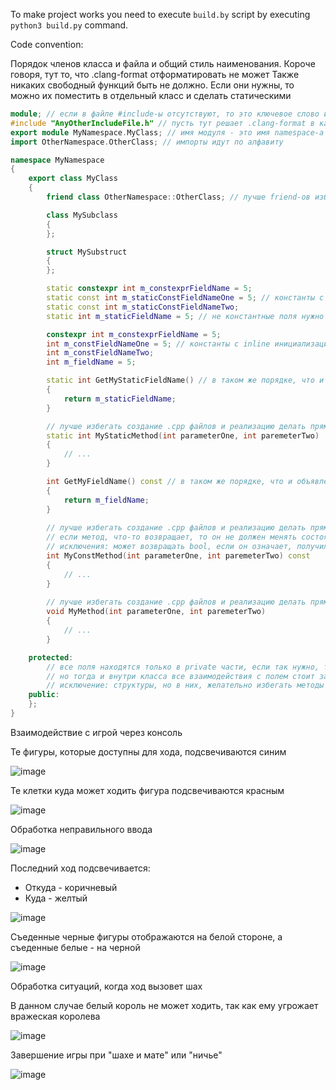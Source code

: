 To make project works you need to execute `build.by` script by executing `python3 build.py` command.

Code convention:

Порядок членов класса и файла и общий стиль наименования. Короче говоря, тут то, что .clang-format отформатировать не может
Также никаких свободный функций быть не должно. Если они нужны, то можно их поместить в отдельный класс и сделать статическими 
```cpp
module; // если в файле #include-ы отсутствуют, то это ключевое слово использовать не надо
#include "AnyOtherIncludeFile.h" // пусть тут решает .clang-format в какой последовательности они будут
export module MyNamespace.MyClass; // имя модуля - это имя namespace-а и класса
import OtherNamespace.OtherClass; // импорты идут по алфавиту

namespace MyNamespace
{
    export class MyClass
    {
        friend class OtherNamespace::OtherClass; // лучше friend-ов избегать

        class MySubclass
        {
        };

        struct MySubstruct
        {
        };

        static constexpr int m_constexprFieldName = 5;
        static const int m_staticConstFieldNameOne = 5; // константы с inline инициализацией идут раньше
        static const int m_staticConstFieldNameTwo;
        static int m_staticFieldName = 5; // не константные поля нужно инициализировать, если это не делается по умолчанию

        constexpr int m_constexprFieldName = 5;
        int m_constFieldNameOne = 5; // константы с inline инициализацией идут раньше
        int m_constFieldNameTwo;
        int m_fieldName = 5;

        static int GetMyStaticFieldName() // в таком же порядке, что и объявления самих полей
        {
            return m_staticFieldName;
        }

        // лучше избегать создание .cpp файлов и реализацию делать прямо в модуле
        static int MyStaticMethod(int parameterOne, int paremeterTwo)
        {
            // ...
        }

        int GetMyFieldName() const // в таком же порядке, что и объявления самих полей
        {
            return m_fieldName;
        }
    
        // лучше избегать создание .cpp файлов и реализацию делать прямо в модуле
        // если метод, что-то возвращает, то он не должен менять состояние класса
        // исключения: может возвращать bool, если он означает, получилось ли изменить состояние класса или нет и название метода должно начинатся на Try
        int MyConstMethod(int parameterOne, int paremeterTwo) const
        {
            // ...
        }
    
        // лучше избегать создание .cpp файлов и реализацию делать прямо в модуле
        void MyMethod(int parameterOne, int paremeterTwo)
        {
            // ...
        }

    protected:
        // все поля находятся только в private части, если так нужно, то допускается делать GetMyField и SetMyField - методы,
        // но тогда и внутри класса все взаимодействия с полем стоит заменить на взаимодействие через методы
        // исключение: структуры, но в них, желательно избегать методы вообще, но не обязательно
    public:
    };
}
```

Взаимодействие с игрой через консоль

Те фигуры, которые доступны для хода, подсвечиваются синим

![image](https://github.com/Jamy-Konstantinopol/chess/assets/119047289/c4f36a54-2d21-4238-a56f-6db9d9e1ec24)

Те клетки куда может ходить фигура подсвечиваются красным

![image](https://github.com/Jamy-Konstantinopol/chess/assets/119047289/e26c4b1b-56c5-49fb-bd92-f4ef8569d7d3)

Обработка неправильного ввода

![image](https://github.com/Jamy-Konstantinopol/chess/assets/119047289/892a5743-ddeb-4e5a-b19e-e43dba0e701a)

Последний ход подсвечивается:
 - Откуда - коричневый
 - Куда - желтый

![image](https://github.com/Jamy-Konstantinopol/chess/assets/119047289/3adf5307-7ea6-40bb-b026-050bff7de4a0)

Съеденные черные фигуры отображаются на белой стороне, а съеденные белые - на черной

![image](https://github.com/Jamy-Konstantinopol/chess/assets/119047289/e762680e-bc5d-4cfa-9709-0b40f0e354db)

Обработка ситуаций, когда ход вызовет шах

В данном случае белый король не может ходить, так как ему угрожает вражеская королева

![image](https://github.com/Jamy-Konstantinopol/chess/assets/119047289/19a56fbf-a535-45b9-b5fe-5123b0c2b248)

Завершение игры при "шахе и мате" или "ничье"

![image](https://github.com/Jamy-Konstantinopol/chess/assets/119047289/f3f10540-acc3-4c6b-a5a7-5cb4bebc6fb7)
